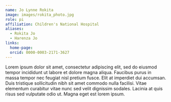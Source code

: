 ```yaml
---
name: Jo Lynne Rokita
image: images/rokita_photo.jpg
role: pi
affiliation: Children's National Hospital
aliases:
  - Rokita Jo
  - Harenza Jo
links:
  home-page: 
  orcid: 0000-0003-2171-3627
---
```


Lorem ipsum dolor sit amet, consectetur adipiscing elit, sed do eiusmod tempor incididunt ut labore et dolore magna aliqua.
Faucibus purus in massa tempor nec feugiat nisl pretium fusce.
Elit at imperdiet dui accumsan.
Duis tristique sollicitudin nibh sit amet commodo nulla facilisi.
Vitae elementum curabitur vitae nunc sed velit dignissim sodales.
Lacinia at quis risus sed vulputate odio ut.
Magna eget est lorem ipsum.
